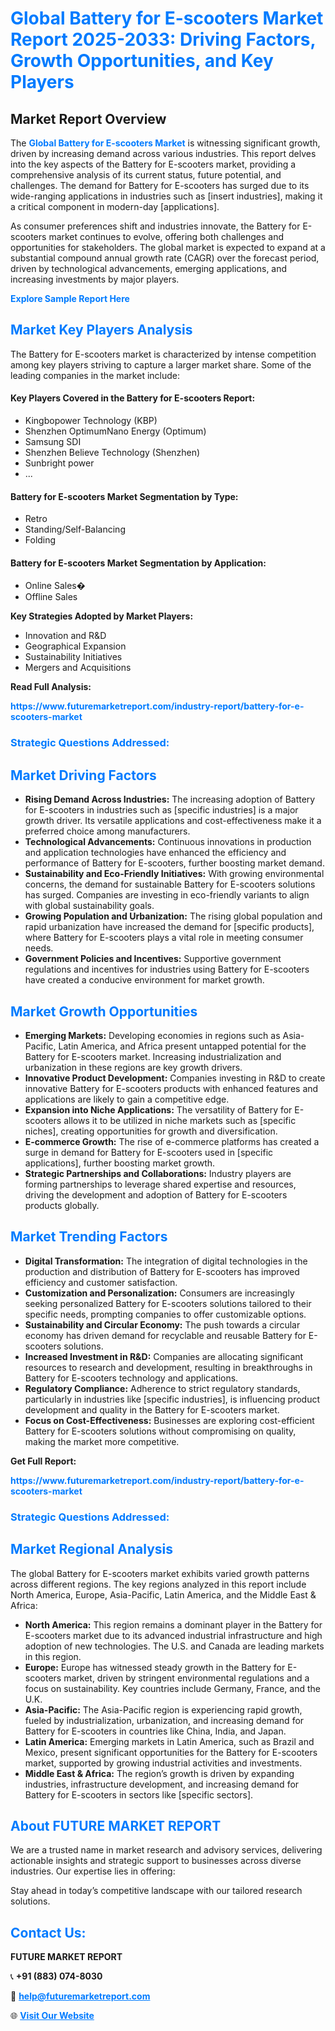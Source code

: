 <h1 style="color: #007BFF;">Global Battery for E-scooters Market Report 2025-2033: Driving Factors, Growth Opportunities, and Key Players</h1>

<section id="overview">
<h2>Market Report Overview</h2>
<p>The <a href="https://www.futuremarketreport.com/industry-report/battery-for-e-scooters-market" style="color: #007BFF; text-decoration: none;"><strong>Global Battery for E-scooters Market</strong></a> is witnessing significant growth, driven by increasing demand across various industries. This report delves into the key aspects of the Battery for E-scooters market, providing a comprehensive analysis of its current status, future potential, and challenges. The demand for Battery for E-scooters has surged due to its wide-ranging applications in industries such as [insert industries], making it a critical component in modern-day [applications].</p>
<p>As consumer preferences shift and industries innovate, the Battery for E-scooters market continues to evolve, offering both challenges and opportunities for stakeholders. The global market is expected to expand at a substantial compound annual growth rate (CAGR) over the forecast period, driven by technological advancements, emerging applications, and increasing investments by major players.</p>
</section>

<section id="overview">
<p><a href="https://www.futuremarketreport.com/request-sample/reportId=106335" style="color: #007BFF; text-decoration: none;"><strong>Explore Sample Report Here</strong></a></p>
</section>

<section id="key-players">
<h2 style="color: #007BFF;">Market Key Players Analysis</h2>
<p>The Battery for E-scooters market is characterized by intense competition among key players striving to capture a larger market share. Some of the leading companies in the market include:</p>
<h4>Key Players Covered in the Battery for E-scooters Report:</h4>
<ul><li>Kingbopower Technology (KBP)</li><li>Shenzhen OptimumNano Energy (Optimum)</li><li>Samsung SDI</li><li>Shenzhen Believe Technology (Shenzhen)</li><li>Sunbright power</li><li>...</li></ul>
<h4>Battery for E-scooters Market Segmentation by Type:</h4>
<ul><li>Retro</li><li>Standing/Self-Balancing</li><li>Folding</li></ul>

<h4>Battery for E-scooters Market Segmentation by Application:</h4>
<ul><li>Online Sales�</li><li>Offline Sales</li></ul>
<p><strong>Key Strategies Adopted by Market Players:</strong></p>
<ul>
<li>Innovation and R&D</li>
<li>Geographical Expansion</li>
<li>Sustainability Initiatives</li>
<li>Mergers and Acquisitions</li>
</ul>
</section>

<section>
<p><strong>Read Full Analysis: </strong></p><a href="https://www.futuremarketreport.com/industry-report/battery-for-e-scooters-market" style="color: #007BFF; text-decoration: none;"><strong>https://www.futuremarketreport.com/industry-report/battery-for-e-scooters-market</strong></a>
<h3 style="color: #007BFF;">Strategic Questions Addressed:</h3>
</section>

<section id="driving-factors">
<h2 style="color: #007BFF;">Market Driving Factors</h2>
<ul>
<li><strong>Rising Demand Across Industries:</strong> The increasing adoption of Battery for E-scooters in industries such as [specific industries] is a major growth driver. Its versatile applications and cost-effectiveness make it a preferred choice among manufacturers.</li>
<li><strong>Technological Advancements:</strong> Continuous innovations in production and application technologies have enhanced the efficiency and performance of Battery for E-scooters, further boosting market demand.</li>
<li><strong>Sustainability and Eco-Friendly Initiatives:</strong> With growing environmental concerns, the demand for sustainable Battery for E-scooters solutions has surged. Companies are investing in eco-friendly variants to align with global sustainability goals.</li>
<li><strong>Growing Population and Urbanization:</strong> The rising global population and rapid urbanization have increased the demand for [specific products], where Battery for E-scooters plays a vital role in meeting consumer needs.</li>
<li><strong>Government Policies and Incentives:</strong> Supportive government regulations and incentives for industries using Battery for E-scooters have created a conducive environment for market growth.</li>
</ul>
</section>

<section id="growth-opportunities">
<h2 style="color: #007BFF;">Market Growth Opportunities</h2>
<ul>
<li><strong>Emerging Markets:</strong> Developing economies in regions such as Asia-Pacific, Latin America, and Africa present untapped potential for the Battery for E-scooters market. Increasing industrialization and urbanization in these regions are key growth drivers.</li>
<li><strong>Innovative Product Development:</strong> Companies investing in R&D to create innovative Battery for E-scooters products with enhanced features and applications are likely to gain a competitive edge.</li>
<li><strong>Expansion into Niche Applications:</strong> The versatility of Battery for E-scooters allows it to be utilized in niche markets such as [specific niches], creating opportunities for growth and diversification.</li>
<li><strong>E-commerce Growth:</strong> The rise of e-commerce platforms has created a surge in demand for Battery for E-scooters used in [specific applications], further boosting market growth.</li>
<li><strong>Strategic Partnerships and Collaborations:</strong> Industry players are forming partnerships to leverage shared expertise and resources, driving the development and adoption of Battery for E-scooters products globally.</li>
</ul>
</section>

<section id="trending-factors">
<h2 style="color: #007BFF;">Market Trending Factors</h2>
<ul>
<li><strong>Digital Transformation:</strong> The integration of digital technologies in the production and distribution of Battery for E-scooters has improved efficiency and customer satisfaction.</li>
<li><strong>Customization and Personalization:</strong> Consumers are increasingly seeking personalized Battery for E-scooters solutions tailored to their specific needs, prompting companies to offer customizable options.</li>
<li><strong>Sustainability and Circular Economy:</strong> The push towards a circular economy has driven demand for recyclable and reusable Battery for E-scooters solutions.</li>
<li><strong>Increased Investment in R&D:</strong> Companies are allocating significant resources to research and development, resulting in breakthroughs in Battery for E-scooters technology and applications.</li>
<li><strong>Regulatory Compliance:</strong> Adherence to strict regulatory standards, particularly in industries like [specific industries], is influencing product development and quality in the Battery for E-scooters market.</li>
<li><strong>Focus on Cost-Effectiveness:</strong> Businesses are exploring cost-efficient Battery for E-scooters solutions without compromising on quality, making the market more competitive.</li>
</ul>
</section>

<section>
<p><strong>Get Full Report: </strong></p><a href="https://www.futuremarketreport.com/industry-report/battery-for-e-scooters-market" style="color: #007BFF; text-decoration: none;"><strong>https://www.futuremarketreport.com/industry-report/battery-for-e-scooters-market</strong></a>
<h3 style="color: #007BFF;">Strategic Questions Addressed:</h3>
</section>


<section id="regional-analysis">
<h2 style="color: #007BFF;">Market Regional Analysis</h2>
<p>The global Battery for E-scooters market exhibits varied growth patterns across different regions. The key regions analyzed in this report include North America, Europe, Asia-Pacific, Latin America, and the Middle East & Africa:</p>
<ul>
<li><strong>North America:</strong> This region remains a dominant player in the Battery for E-scooters market due to its advanced industrial infrastructure and high adoption of new technologies. The U.S. and Canada are leading markets in this region.</li>
<li><strong>Europe:</strong> Europe has witnessed steady growth in the Battery for E-scooters market, driven by stringent environmental regulations and a focus on sustainability. Key countries include Germany, France, and the U.K.</li>
<li><strong>Asia-Pacific:</strong> The Asia-Pacific region is experiencing rapid growth, fueled by industrialization, urbanization, and increasing demand for Battery for E-scooters in countries like China, India, and Japan.</li>
<li><strong>Latin America:</strong> Emerging markets in Latin America, such as Brazil and Mexico, present significant opportunities for the Battery for E-scooters market, supported by growing industrial activities and investments.</li>
<li><strong>Middle East & Africa:</strong> The region’s growth is driven by expanding industries, infrastructure development, and increasing demand for Battery for E-scooters in sectors like [specific sectors].</li>
</ul>
</section>

<footer>
<h2 style="color: #007BFF;">About FUTURE MARKET REPORT</h2>
<p>We are a trusted name in market research and advisory services, delivering actionable insights and strategic support to businesses across diverse industries. Our expertise lies in offering:</p>

<p>Stay ahead in today’s competitive landscape with our tailored research solutions.</p>

<h2 style="color: #007BFF;">Contact Us:</h2>
<p><strong>FUTURE MARKET REPORT</strong></p>
<p>📞 <strong>+91 (883) 074-8030</strong></p>
<p>📧 <strong><a href="mailto:help@futuremarketreport.com" style="color: #007BFF;">help@futuremarketreport.com</a></strong></p>
<p>🌐 <strong><a href="https://www.futuremarketreport.com/" style="color: #007BFF;">Visit Our Website</a></strong></p>
</footer>
